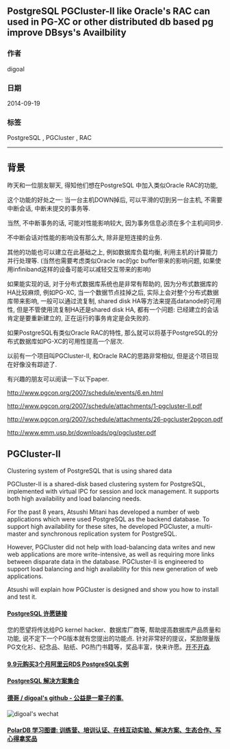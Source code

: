 ## PostgreSQL PGCluster-II like Oracle's RAC can used in PG-XC or other distributed db based pg improve DBsys's Availbility  
                               
### 作者              
digoal              
              
### 日期               
2014-09-19          
                
### 标签              
PostgreSQL , PGCluster , RAC    
                          
----                          
                           
## 背景           
昨天和一位朋友聊天, 得知他们想在PostgreSQL 中加入类似Oracle RAC的功能,   
  
这个功能的好处之一: 当一台主机DOWN掉后, 可以平滑的切到另一台主机, 不需要中断会话, 中断未提交的事务等.   
  
当然, 不中断事务的话, 可能对性能影响较大, 因为事务信息必须在多个主机间同步.  
  
不中断会话对性能的影响没有那么大, 除非是短连接的业务.  
  
其他的功能也可以建立在此基础之上, 例如数据库负载均衡, 利用主机的计算能力并行处理等. (当然也需要考虑类似Oracle rac的gc buffer带来的影响问题, 如果使用infiniband这样的设备可能可以减轻交互带来的影响)  
  
如果能实现的话, 对于分布式数据库系统也是非常有帮助的, 因为分布式数据库的HA比较麻烦, 例如PG-XC, 当一个数据节点挂掉之后, 实际上会对整个分布式数据库带来影响, 一般可以通过流复制, shared disk HA等方法来提高datanode的可用性, 但是不管使用流复制HA还是shared disk HA, 都有一个问题: 已经建立的会话肯定是要重新建立的, 正在运行的事务肯定是会失败的.  
  
如果PostgreSQL有类似Oracle RAC的特性, 那么就可以将基于PostgreSQL的分布式数据库如PG-XC的可用性提高一个层次.  
  
以前有一个项目叫PGCluster-II, 和Oracle RAC的思路非常相似, 但是这个项目现在好像没有踪迹了.  
  
有兴趣的朋友可以阅读一下以下paper.  
  
http://www.pgcon.org/2007/schedule/events/6.en.html  
  
http://www.pgcon.org/2007/schedule/attachments/1-pgcluster-II.pdf  
  
http://www.pgcon.org/2007/schedule/attachments/26-pgcluster2pgcon.pdf  
  
http://www.emm.usp.br/downloads/pg/pgcluster.pdf  
  
[<pgcluster-II>](20140919_01_pdf_001.pdf)  
  
[<pgcluster2pgcon>](20140919_01_pdf_002.pdf)  
  
## PGCluster-II  
Clustering system of PostgreSQL that is using shared data  
  
PGCluster-II is a shared-disk based clustering system for PostgreSQL, implemented with virtual IPC for session and lock management. It supports both high availability and load balancing needs.  
  
For the past 8 years, Atsushi Mitani has developed a number of web applications which were used PostgreSQL as the backend database. To support high availability for these sites, he developed PGCluster, a multi-master and synchronous replication system for PostgreSQL.  
  
However, PGCluster did not help with load-balancing data writes and new web applications are more write-intensive, as well as requiring more links between disparate data in the database. PGCluster-II is engineered to support load balancing and high availability for this new generation of web applications.  
  
Atsushi will explain how PGCluster is designed and show you how to install and test it.   
  
  
  
  
  
  
  
  
  
  
  
  
  
  
  
  
  
  
  
  
  
  
  
  
  
  
  
  
  
  
  
  
  
  
  
  
  
  
  
  
  
  
  
  
  
  
  
  
  
  
  
  
  
  
  
  
  
  
  
  
  
  
  
  
  
  
  
  
  
  
  
  
  
#### [PostgreSQL 许愿链接](https://github.com/digoal/blog/issues/76 "269ac3d1c492e938c0191101c7238216")
您的愿望将传达给PG kernel hacker、数据库厂商等, 帮助提高数据库产品质量和功能, 说不定下一个PG版本就有您提出的功能点. 针对非常好的提议，奖励限量版PG文化衫、纪念品、贴纸、PG热门书籍等，奖品丰富，快来许愿。[开不开森](https://github.com/digoal/blog/issues/76 "269ac3d1c492e938c0191101c7238216").  
  
  
#### [9.9元购买3个月阿里云RDS PostgreSQL实例](https://www.aliyun.com/database/postgresqlactivity "57258f76c37864c6e6d23383d05714ea")
  
  
#### [PostgreSQL 解决方案集合](https://yq.aliyun.com/topic/118 "40cff096e9ed7122c512b35d8561d9c8")
  
  
#### [德哥 / digoal's github - 公益是一辈子的事.](https://github.com/digoal/blog/blob/master/README.md "22709685feb7cab07d30f30387f0a9ae")
  
  
![digoal's wechat](../pic/digoal_weixin.jpg "f7ad92eeba24523fd47a6e1a0e691b59")
  
  
#### [PolarDB 学习图谱: 训练营、培训认证、在线互动实验、解决方案、生态合作、写心得拿奖品](https://www.aliyun.com/database/openpolardb/activity "8642f60e04ed0c814bf9cb9677976bd4")
  
